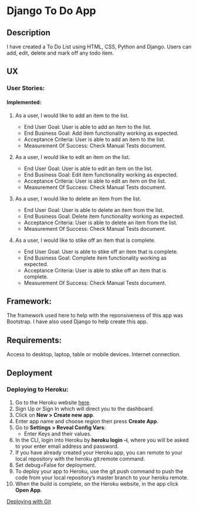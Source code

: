 # Django To Do App
## Description
I have created a To Do List using HTML, CSS, Python and Django.  Users can add, edit, delete and mark off any todo item.

## UX
### User Stories:
#### Implemented:
1. As a user, I would like to add an item to the list.
    - End User Goal: User is able to add an item to the list.
    - End Business Goal: Add item functionality working as expected.
    - Acceptance Criteria: User is able to add an item to the list.
    - Measurement Of Success: Check Manual Tests document.
    
2. As a user, I would like to edit an item on the list.
    - End User Goal: User is able to edit an item on the list.
    - End Business Goal: Edit item functionality working as expected.
    - Acceptance Criteria: User is able to edit an item on the list.
    - Measurement Of Success: Check Manual Tests document.
    
3. As a user, I would like to delete an item from the list.
    - End User Goal: User is able to delete an item from the list.
    - End Business Goal: Delete item functionality working as expected.
    - Acceptance Criteria: User is able to delete an item from the list.
    - Measurement Of Success: Check Manual Tests document.
    
4. As a user, I would like to stike off an item that is complete.
    - End User Goal: User is able to stike off an item that is complete.
    - End Business Goal: Complete item functionality working as expected.
    - Acceptance Criteria: User is able to stike off an item that is complete.
    - Measurement Of Success: Check Manual Tests document.
    
## Framework:
The framework used here to help with the reponsiveness of this app was Bootstrap.
I have also used Django to help create this app.

## Requirements:
Access to desktop, laptop, table or mobile devices.
Internet connection.

## Deployment 
### Deploying to Heroku:
1. Go to the Heroku website [here](https://id.heroku.com/login).
2. Sign Up or Sign In which will direct you to the dashboard.
3. Click on **New > Create new app**.
4. Enter app name and choose region then press **Create App**.
5. Go to **Settings > Reveal Config Vars**:
    - Enter Keys and their values.
6. In the CLI, login into Heroku by **heroku login -i**, where you will be asked to your enter email address and
    password.
7. If you have already created your Heroku app, you can remote to your local repository with the heroku git:remote command.
8. Set debug=False for deployment.
9. To deploy your app to Heroku, use the git push command to push the code from your local repository’s master branch to 
    your heroku remote.
10. When the build is complete, on the Heroku website, in the app click **Open App**.

[Deploying with Git](https://devcenter.heroku.com/articles/git)
